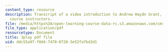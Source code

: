 ```yaml
---
content_type: resource
description: Transcript of a video introduction to Andrew Haydn Grant, one of the
  course instructors.
file: /media/https%3A/open-learning-course-data-rc.s3.amazonaws.com/cms-611j-creating-video-games-fall-2014/ddc55a97f0d4747007285e52fa7bd3d1_8TPJUR378f0.pdf
file_type: application/pdf
resourcetype: Document
title: 3play pdf file
uid: ddc55a97-f0d4-7470-0728-5e52fa7bd3d1
---
```

